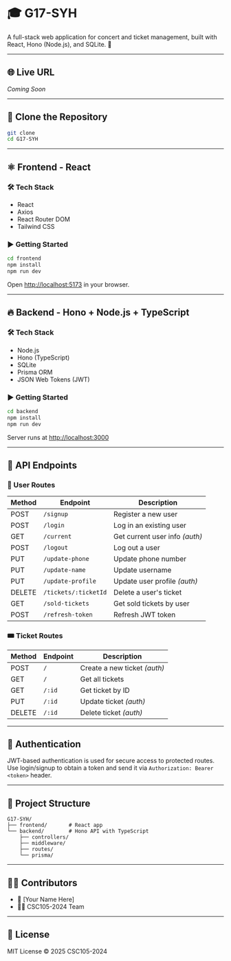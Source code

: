 
# 🎓 G17-SYH

A full-stack web application for concert and ticket management, built with React, Hono (Node.js), and SQLite. 🚀

---

## 🌐 Live URL

_Coming Soon_

---

## 📁 Clone the Repository

```bash
git clone 
cd G17-SYH
```

---

## ⚛️ Frontend - React

### 🛠 Tech Stack

- React
- Axios
- React Router DOM
- Tailwind CSS

### ▶️ Getting Started

```bash
cd frontend
npm install
npm run dev
```

Open [http://localhost:5173](http://localhost:5173) in your browser.

---

## 🔥 Backend - Hono + Node.js + TypeScript

### 🛠 Tech Stack

- Node.js
- Hono (TypeScript)
- SQLite
- Prisma ORM
- JSON Web Tokens (JWT)

### ▶️ Getting Started

```bash
cd backend
npm install
npm run dev
```

Server runs at [http://localhost:3000](http://localhost:3000)

---

## 📡 API Endpoints

### 👥 User Routes

| Method | Endpoint                 | Description                      |
|--------|--------------------------|----------------------------------|
| POST   | `/signup`                | Register a new user              |
| POST   | `/login`                 | Log in an existing user          |
| GET    | `/current`               | Get current user info *(auth)*   |
| POST   | `/logout`                | Log out a user                   |
| PUT    | `/update-phone`          | Update phone number              |
| PUT    | `/update-name`           | Update username                  |
| PUT    | `/update-profile`        | Update user profile *(auth)*     |
| DELETE | `/tickets/:ticketId`     | Delete a user's ticket           |
| GET    | `/sold-tickets`          | Get sold tickets by user         |
| POST   | `/refresh-token`         | Refresh JWT token                |

### 🎟️ Ticket Routes

| Method | Endpoint         | Description                  |
|--------|------------------|------------------------------|
| POST   | `/`              | Create a new ticket *(auth)* |
| GET    | `/`              | Get all tickets              |
| GET    | `/:id`           | Get ticket by ID             |
| PUT    | `/:id`           | Update ticket *(auth)*       |
| DELETE | `/:id`           | Delete ticket *(auth)*       |

---

## 🔐 Authentication

JWT-based authentication is used for secure access to protected routes.  
Use login/signup to obtain a token and send it via `Authorization: Bearer <token>` header.

---

## 🧠 Project Structure

```
G17-SYH/
├── frontend/       # React app
└── backend/        # Hono API with TypeScript
    ├── controllers/
    ├── middleware/
    ├── routes/
    └── prisma/
```

---

## 🧑‍💻 Contributors

- 🧠 [Your Name Here]
- 👨‍🏫 CSC105-2024 Team

---

## 📄 License

MIT License © 2025 CSC105-2024
